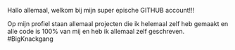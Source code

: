 Hallo allemaal, welkom bij mijn super epische GITHUB account!!!

Op mijn profiel staan allemaal projecten die ik helemaal zelf heb gemaakt en alle code is 100% van mij en heb ik allemaal zelf geschreven.
#BigKnackgang
